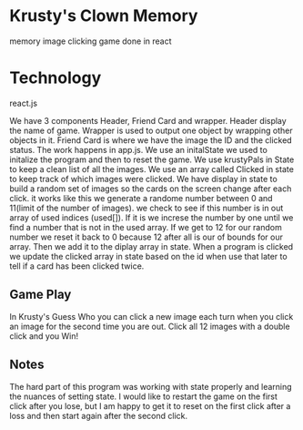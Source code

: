 # Krusty's Clown Memory
memory image clicking game done in react

# Technology
react.js

We have 3 components Header, Friend Card and wrapper. Header display the name of game. Wrapper is used to output 
one object by wrapping other objects in it. Friend Card is where we have the  image the ID and the clicked status.
The work happens in app.js. We use an initalState we used to initalize the program and then to reset the game.
We use krustyPals in State to keep a clean list of all the images. We use an array called Clicked in state to keep 
track of which images were clicked. We have display in state to build a random set of images so the cards on the 
screen change after each click. it works like this we generate a randome number between 0 and 11(limit of the number of images).
we check to see if this number is in out array of used indices (used[]). If it is we increse the number by one until we find a 
number that is not in the used array. If we get to 12 for our random number we reset it back to 0 because 12 after all is 
our of bounds for our array. Then we add it to the diplay array in state. When a program is clicked we update the clicked 
array in state based on the id when use that later to tell if a card has been clicked twice.

## Game Play
In Krusty's Guess Who you can click a new image each turn when you click an image for the second time you are out.
Click all 12 images with a double click and you Win!

## Notes
The hard part of this program was working with state properly and learning the nuances of setting state. I would 
like to restart the game on the first click after you lose, but I am happy to get it to reset on the first click 
after a loss and then start again after the second click.
